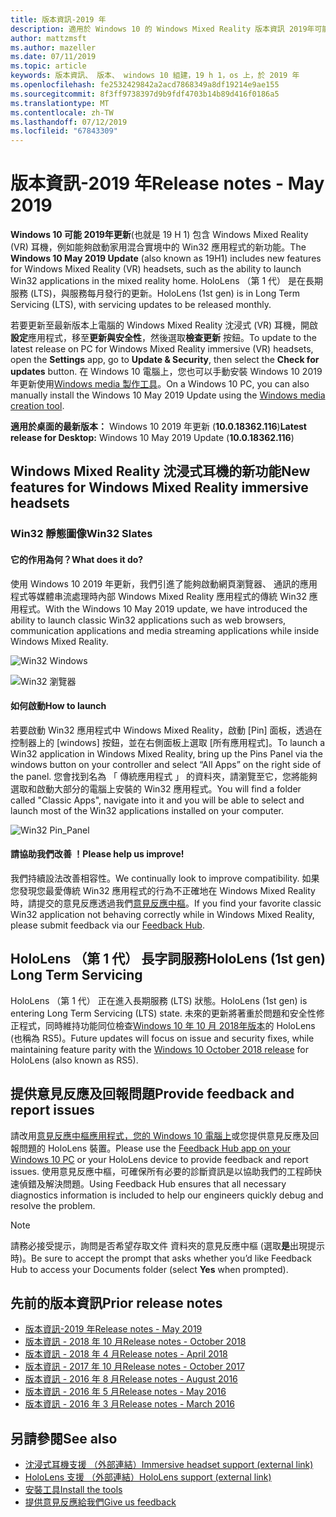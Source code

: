 ```yaml
---
title: 版本資訊-2019 年
description: 適用於 Windows 10 的 Windows Mixed Reality 版本資訊 2019年可能更新 (也就是 19 H 1)。
author: mattzmsft
ms.author: mazeller
ms.date: 07/11/2019
ms.topic: article
keywords: 版本資訊、 版本、 windows 10 組建，19 h 1，os 上，於 2019 年
ms.openlocfilehash: fe2532429842a2acd7868349a8df19214e9ae155
ms.sourcegitcommit: 8f3ff9738397d9b9fdf4703b14b89d416f0186a5
ms.translationtype: MT
ms.contentlocale: zh-TW
ms.lasthandoff: 07/12/2019
ms.locfileid: "67843309"
---
```

# <a name="release-notes---may-2019"></a><span data-ttu-id="50f84-104">版本資訊-2019 年</span><span class="sxs-lookup"><span data-stu-id="50f84-104">Release notes - May 2019</span></span>

<span data-ttu-id="50f84-105">**Windows 10 可能 2019年更新**(也就是 19 H 1) 包含 Windows Mixed Reality (VR) 耳機，例如能夠啟動家用混合實境中的 Win32 應用程式的新功能。</span><span class="sxs-lookup"><span data-stu-id="50f84-105">The **Windows 10 May 2019 Update** (also known as 19H1) includes new features for Windows Mixed Reality (VR) headsets, such as the ability to launch Win32 applications in the mixed reality home.</span></span> <span data-ttu-id="50f84-106">HoloLens （第 1 代） 是在長期服務 (LTS)，與服務每月發行的更新。</span><span class="sxs-lookup"><span data-stu-id="50f84-106">HoloLens (1st gen) is in Long Term Servicing (LTS), with servicing updates to be released monthly.</span></span>

<span data-ttu-id="50f84-107">若要更新至最新版本上電腦的 Windows Mixed Reality 沈浸式 (VR) 耳機，開啟**設定**應用程式，移至**更新與安全性**，然後選取**檢查更新**  按鈕。</span><span class="sxs-lookup"><span data-stu-id="50f84-107">To update to the latest release on PC for Windows Mixed Reality immersive (VR) headsets, open the **Settings** app, go to **Update & Security**, then select the **Check for updates** button.</span></span> <span data-ttu-id="50f84-108">在 Windows 10 電腦上，您也可以手動安裝 Windows 10 2019 年更新使用[Windows media 製作工具](https://www.microsoft.com/software-download/windows10)。</span><span class="sxs-lookup"><span data-stu-id="50f84-108">On a Windows 10 PC, you can also manually install the Windows 10 May 2019 Update using the [Windows media creation tool](https://www.microsoft.com/software-download/windows10).</span></span>

<span data-ttu-id="50f84-109">**適用於桌面的最新版本：** Windows 10 2019 年更新 (**10.0.18362.116**)</span><span class="sxs-lookup"><span data-stu-id="50f84-109">**Latest release for Desktop:** Windows 10 May 2019 Update (**10.0.18362.116**)</span></span><br>

## <a name="new-features-for-windows-mixed-reality-immersive-headsets"></a><span data-ttu-id="50f84-110">Windows Mixed Reality 沈浸式耳機的新功能</span><span class="sxs-lookup"><span data-stu-id="50f84-110">New features for Windows Mixed Reality immersive headsets</span></span>

### <a name="win32-slates"></a><span data-ttu-id="50f84-111">Win32 靜態圖像</span><span class="sxs-lookup"><span data-stu-id="50f84-111">Win32 Slates</span></span>

#### <a name="what-does-it-do"></a><span data-ttu-id="50f84-112">它的作用為何？</span><span class="sxs-lookup"><span data-stu-id="50f84-112">What does it do?</span></span> 
<span data-ttu-id="50f84-113">使用 Windows 10 2019 年更新，我們引進了能夠啟動網頁瀏覽器、 通訊的應用程式等媒體串流處理時內部 Windows Mixed Reality 應用程式的傳統 Win32 應用程式。</span><span class="sxs-lookup"><span data-stu-id="50f84-113">With the Windows 10 May 2019 update, we have introduced the ability to launch classic Win32 applications such as web browsers, communication applications and media streaming applications while inside Windows Mixed Reality.</span></span> 

![Win32 Windows](images/mr-win32-slates-1.png)

![Win32 瀏覽器](images/mr-win32-slates-2.png)

#### <a name="how-to-launch"></a><span data-ttu-id="50f84-116">如何啟動</span><span class="sxs-lookup"><span data-stu-id="50f84-116">How to launch</span></span>
<span data-ttu-id="50f84-117">若要啟動 Win32 應用程式中 Windows Mixed Reality，啟動 [Pin] 面板，透過在控制器上的 [windows] 按鈕，並在右側面板上選取 [所有應用程式]。</span><span class="sxs-lookup"><span data-stu-id="50f84-117">To launch a Win32 application in Windows Mixed Reality, bring up the Pins Panel via the windows button on your controller and select “All Apps” on the right side of the panel.</span></span>  <span data-ttu-id="50f84-118">您會找到名為 「 傳統應用程式 」 的資料夾，請瀏覽至它，您將能夠選取和啟動大部分的電腦上安裝的 Win32 應用程式。</span><span class="sxs-lookup"><span data-stu-id="50f84-118">You will find a folder called "Classic Apps", navigate into it and you will be able to select and launch most of the Win32 applications installed on your computer.</span></span>

![Win32 Pin_Panel](images/mr-win32-slates-pinspanel.png)

#### <a name="please-help-us-improve"></a><span data-ttu-id="50f84-120">請協助我們改善 ！</span><span class="sxs-lookup"><span data-stu-id="50f84-120">Please help us improve!</span></span>
<span data-ttu-id="50f84-121">我們持續設法改善相容性。</span><span class="sxs-lookup"><span data-stu-id="50f84-121">We continually look to improve compatibility.</span></span>  <span data-ttu-id="50f84-122">如果您發現您最愛傳統 Win32 應用程式的行為不正確地在 Windows Mixed Reality 時，請提交的意見反應透過我們[意見反應中樞](https://support.microsoft.com/en-us/help/4021566/windows-10-send-feedback-to-microsoft-with-feedback-hub)。</span><span class="sxs-lookup"><span data-stu-id="50f84-122">If you find your favorite classic Win32 application not behaving correctly while in Windows Mixed Reality, please submit feedback via our [Feedback Hub](https://support.microsoft.com/en-us/help/4021566/windows-10-send-feedback-to-microsoft-with-feedback-hub).</span></span>

## <a name="hololens-1st-gen-long-term-servicing"></a><span data-ttu-id="50f84-123">HoloLens （第 1 代） 長字詞服務</span><span class="sxs-lookup"><span data-stu-id="50f84-123">HoloLens (1st gen) Long Term Servicing</span></span>

<span data-ttu-id="50f84-124">HoloLens （第 1 代） 正在進入長期服務 (LTS) 狀態。</span><span class="sxs-lookup"><span data-stu-id="50f84-124">HoloLens (1st gen) is entering Long Term Servicing (LTS) state.</span></span> <span data-ttu-id="50f84-125">未來的更新將著重於問題和安全性修正程式，同時維持功能同位檢查[Windows 10 年 10 月 2018年版本](release-notes-october-2018.md)的 HoloLens (也稱為 RS5)。</span><span class="sxs-lookup"><span data-stu-id="50f84-125">Future updates will focus on issue and security fixes, while maintaining feature parity with the [Windows 10 October 2018 release](release-notes-october-2018.md) for HoloLens (also known as RS5).</span></span> 

## <a name="provide-feedback-and-report-issues"></a><span data-ttu-id="50f84-126">提供意見反應及回報問題</span><span class="sxs-lookup"><span data-stu-id="50f84-126">Provide feedback and report issues</span></span>

<span data-ttu-id="50f84-127">請改用[意見反應中樞應用程式，您的 Windows 10 電腦上](give-us-feedback.md)或您提供意見反應及回報問題的 HoloLens 裝置。</span><span class="sxs-lookup"><span data-stu-id="50f84-127">Please use the [Feedback Hub app on your Windows 10 PC](give-us-feedback.md) or your HoloLens device to provide feedback and report issues.</span></span> <span data-ttu-id="50f84-128">使用意見反應中樞，可確保所有必要的診斷資訊是以協助我們的工程師快速偵錯及解決問題。</span><span class="sxs-lookup"><span data-stu-id="50f84-128">Using Feedback Hub ensures that all necessary diagnostics information is included to help our engineers quickly debug and resolve the problem.</span></span>

>[!NOTE]
><span data-ttu-id="50f84-129">請務必接受提示，詢問是否希望存取文件 資料夾的意見反應中樞 (選取**是**出現提示時)。</span><span class="sxs-lookup"><span data-stu-id="50f84-129">Be sure to accept the prompt that asks whether you’d like Feedback Hub to access your Documents folder (select **Yes** when prompted).</span></span>

## <a name="prior-release-notes"></a><span data-ttu-id="50f84-130">先前的版本資訊</span><span class="sxs-lookup"><span data-stu-id="50f84-130">Prior release notes</span></span>

* [<span data-ttu-id="50f84-131">版本資訊-2019 年</span><span class="sxs-lookup"><span data-stu-id="50f84-131">Release notes - May 2019</span></span>](release-notes-may-2019.md)
* [<span data-ttu-id="50f84-132">版本資訊 - 2018 年 10 月</span><span class="sxs-lookup"><span data-stu-id="50f84-132">Release notes - October 2018</span></span>](release-notes-october-2018.md)
* [<span data-ttu-id="50f84-133">版本資訊 - 2018 年 4 月</span><span class="sxs-lookup"><span data-stu-id="50f84-133">Release notes - April 2018</span></span>](release-notes-april-2018.md)
* [<span data-ttu-id="50f84-134">版本資訊 - 2017 年 10 月</span><span class="sxs-lookup"><span data-stu-id="50f84-134">Release notes - October 2017</span></span>](release-notes-october-2017.md)
* [<span data-ttu-id="50f84-135">版本資訊 - 2016 年 8 月</span><span class="sxs-lookup"><span data-stu-id="50f84-135">Release notes - August 2016</span></span>](release-notes-august-2016.md)
* [<span data-ttu-id="50f84-136">版本資訊 - 2016 年 5 月</span><span class="sxs-lookup"><span data-stu-id="50f84-136">Release notes - May 2016</span></span>](release-notes-may-2016.md)
* [<span data-ttu-id="50f84-137">版本資訊 - 2016 年 3 月</span><span class="sxs-lookup"><span data-stu-id="50f84-137">Release notes - March 2016</span></span>](release-notes-march-2016.md)

## <a name="see-also"></a><span data-ttu-id="50f84-138">另請參閱</span><span class="sxs-lookup"><span data-stu-id="50f84-138">See also</span></span>
* [<span data-ttu-id="50f84-139">沈浸式耳機支援 （外部連結）</span><span class="sxs-lookup"><span data-stu-id="50f84-139">Immersive headset support (external link)</span></span>](https://docs.microsoft.com/windows/mixed-reality/enthusiast-guide/troubleshooting-windows-mixed-reality)
* [<span data-ttu-id="50f84-140">HoloLens 支援 （外部連結）</span><span class="sxs-lookup"><span data-stu-id="50f84-140">HoloLens support (external link)</span></span>](https://support.microsoft.com/products/hololens)
* [<span data-ttu-id="50f84-141">安裝工具</span><span class="sxs-lookup"><span data-stu-id="50f84-141">Install the tools</span></span>](install-the-tools.md)
* [<span data-ttu-id="50f84-142">提供意見反應給我們</span><span class="sxs-lookup"><span data-stu-id="50f84-142">Give us feedback</span></span>](give-us-feedback.md)

